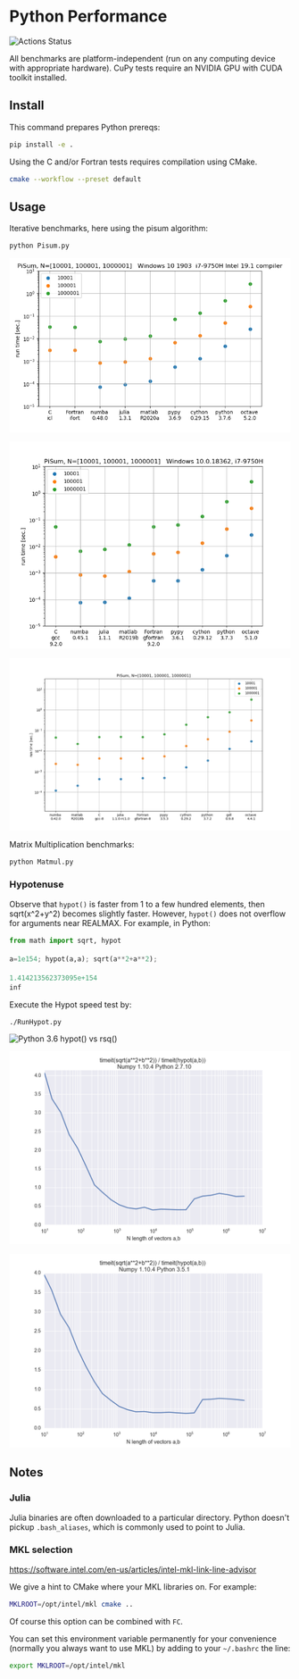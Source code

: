 # Python Performance

![Actions Status](https://github.com/scivision/python-performance/workflows/ci/badge.svg)

All benchmarks are platform-independent (run on any computing device with appropriate hardware).
CuPy tests require an NVIDIA GPU with CUDA toolkit installed.

## Install

This command prepares Python prereqs:

```sh
pip install -e .
```

Using the C and/or Fortran tests requires compilation using CMake.

```sh
cmake --workflow --preset default
```

## Usage

Iterative benchmarks, here using the pisum algorithm:

```sh
python Pisum.py
```

![Pi (Machin) benchmark Windows 10 Intel 19.1](./gfx/pisum_intel_9750.png)

![Pi (Machin) benchmark Windows 10](./gfx/pisum_windows_9750H.png)

![Pi (Machin) benchmark](./gfx/pisum_gcc_unplug-2019-01.png)

Matrix Multiplication benchmarks:

    python Matmul.py

### Hypotenuse

Observe that `hypot()` is faster from 1 to a few hundred elements, then
sqrt(x^2+y^2) becomes slightly faster. However, `hypot()` does not
overflow for arguments near REALMAX. For example, in Python:

```python
from math import sqrt, hypot

a=1e154; hypot(a,a); sqrt(a**2+a**2);

1.414213562373095e+154
inf
```

Execute the Hypot speed test by:

    ./RunHypot.py

![Python 3.6 hypot() vs rsq()](.gfx/py36hypot.png)

![Python 2.7 hypot() vs rsq()](./gfx/py27hypot.png)

![Python 3.5 hypot() vs rsq()](./gfx/py35hypot.png)

## Notes

### Julia

Julia binaries are often downloaded to a particular directory.
Python doesn't pickup `.bash_aliases`, which is commonly used to point to Julia.

### MKL selection

https://software.intel.com/en-us/articles/intel-mkl-link-line-advisor

We give a hint to CMake where your MKL libraries on.
For example:
```sh
MKLROOT=/opt/intel/mkl cmake ..
```
Of course this option can be combined with `FC`.

You can set this environment variable permanently for your convenience
(normally you always want to use MKL) by adding to your `~/.bashrc` the
line:
```sh
export MKLROOT=/opt/intel/mkl
```
